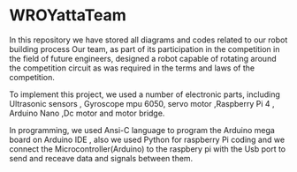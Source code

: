 # WROYattaTeam
   In this repository we have stored all diagrams and codes related to our robot building process
Our team, as part of its participation in the competition in the field of future engineers, designed a robot capable of rotating around the competition circuit as was required in the terms and laws of the competition. 

   To implement this project, we used a number of electronic parts, including Ultrasonic sensors , Gyroscope mpu 6050, servo motor ,Raspberry Pi 4 , Arduino Nano ,Dc motor and motor bridge.
    
   In programming, we used Ansi-C language to program the Arduino mega board on Arduino IDE , also we used Python for raspberry Pi coding and we connect the Microcontroller(Arduino) to the raspbery pi with the Usb port to send and receave data and signals between them.
